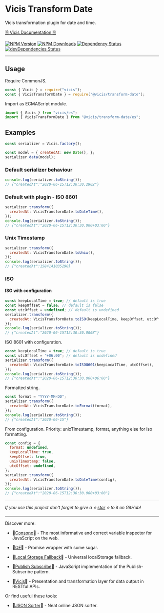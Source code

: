 # Vicis Transform Date

Vicis transformation plugin for date and time.

[🗎 Vicis Documentation 🗎](https://vicis.js.org)

[![NPM Version](https://img.shields.io/npm/v/@vicis/transform-date.svg?style=flat)]()
[![NPM Downloads](https://img.shields.io/npm/dt/@vicis/transform-date.svg?style=flat)]()
[![Dependency Status](https://david-dm.org/r37r0m0d3l/vicis-transform-date.svg)](https://david-dm.org/r37r0m0d3l/vicis-transform-date)
[![devDependencies Status](https://david-dm.org/r37r0m0d3l/vicis-transform-date/dev-status.svg)](https://david-dm.org/r37r0m0d3l/vicis-transform-date?type=dev)

---

## Usage

Require CommonJS.

```javascript
const { Vicis } = require("vicis");
const { VicisTransformDate } = require("@vicis/transform-date");
```

Import as ECMAScript module.

```javascript
import { Vicis } from "vicis/es";
import { VicisTransformDate } from "@vicis/transform-date/es";
```

## Examples

```javascript
const serializer = Vicis.factory();

const model = { createdAt: new Date(), };
serializer.data(model);
```

### Default serializer behaviour

```javascript
console.log(serializer.toString());
// {"createdAt":"2020-06-15T12:30:30.290Z"}
```

### Default with plugin - ISO 8601

```javascript
serializer.transform({
  createdAt: VicisTransformDate.toDateTime(),
});
console.log(serializer.toString());
// {"createdAt":"2020-06-15T12:30:30.000+03:00"}
```

### Unix Timestamp

```javascript
serializer.transform({
  createdAt: VicisTransformDate.toUnix(),
});
console.log(serializer.toString());
// {"createdAt":1584141035290}
```

### ISO

#### ISO with configuration

```javascript
const keepLocalTime = true; // default is true
const keepOffset = false; // default is false
const utcOffset = undefined; // default is undefined
serializer.transform({
  createdAt: VicisTransformDate.toISO(keepLocalTime, keepOffset, utcOffset),
});
console.log(serializer.toString());
// {"createdAt":"2020-06-15T12:30:30.000Z"}
```

ISO 8601 with configuration.

```javascript
const keepLocalTime = true; // default is true
const utcOffset = "+06:00"; // default is undefined
serializer.transform({
  createdAt: VicisTransformDate.toISO8601(keepLocalTime, utcOffset),
});
console.log(serializer.toString());
// {"createdAt":"2020-06-15T12:30:30.000+06:00"}
```

Formatted string.

```javascript
const format = "YYYY-MM-DD";
serializer.transform({
  createdAt: VicisTransformDate.toFormat(format),
});
console.log(serializer.toString());
// {"createdAt":"2020-06-15"}
```

From configuration. Priority: unixTimestamp, format, anything else for iso formatting.

```javascript
const config = {
  format: undefined,
  keepLocalTime: true,
  keepOffset: true,
  unixTimestamp: false,
  utcOffset: undefined,
};
serializer.transform({
  createdAt: VicisTransformDate.toDateTime(config),
});
console.log(serializer.toString());
// {"createdAt":"2020-06-15T12:30:30.000+03:00"}
```

---

*If you use this project don't forget to give a ⭐
[star](https://github.com/r37r0m0d3l/vicis) ⭐ to it on GitHub!*

---

Discover more:

-   🔎[Consono](https://consono.js.org)🔎 -
  The most informative and correct variable inspector for JavaScript on the web.

-   🌠[OF](https://of.js.org)🌠 - Promise wrapper with some sugar.

-   🔩[Local Storage Fallback](https://github.com/r37r0m0d3l/fallback-local-storage)🔩 -
  Universal localStorage fallback.

-   🔄[Publish Subscribe](https://publish-subscribe.js.org)🔄 -
  JavaScript implementation of the Publish-Subscribe pattern.

-   🧰[Vicis](https://vicis.js.org)🧰 -
  Presentation and transformation layer for data output in RESTful APIs.

Or find useful these tools:

-   🧾[JSON Sorter](https://r37r0m0d3l.github.io/json_sort)🧾 - Neat online JSON sorter.
